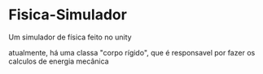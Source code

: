 # Fisica-Simulador
Um simulador de física feito no unity

atualmente, há uma classa "corpo rígido", que é responsavel por fazer os calculos de energia mecânica

